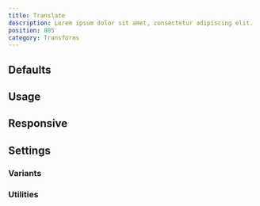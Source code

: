 ```yaml
---
title: Translate
description: Lorem ipsum dolor sit amet, consectetur adipiscing elit.
position: 805
category: Transforms
---
```


## Defaults

<TableGenerateTheme
  set="spacing"
  negative="true"
  :custom-rules="{
    'translate-x-full': ['--translate-x: 100%;'],
    '-translate-x-full': ['--translate-x: -100%;'],
    'translate-y-full': ['--translate-y: 100%;'],
    '-translate-y-full': ['--translate-y: -100%;'],
  }"
  :rules="{
    'translate-x': ['--translate-x'],
    'translate-y': ['--translate-y'],
}"></TableGenerateTheme>

## Usage

## Responsive

## Settings

### Variants

### Utilities

